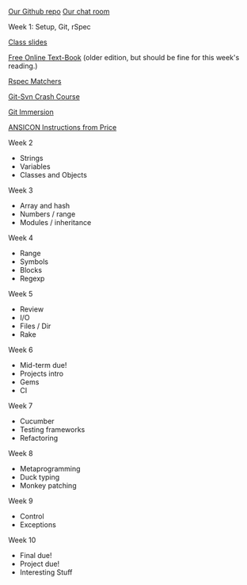 [Our Github repo](https://github.com/UWE-Ruby/RubyFall2012)
[Our chat room](http://uwe-ruby.herokuapp.com/)

Week 1: Setup, Git, rSpec

[Class slides](http://www.slideshare.net/reneedv/week1-14659732)

[Free Online Text-Book](http://www.ruby-doc.org/docs/ProgrammingRuby/) (older edition, but should be fine for this week's reading.)

[Rspec Matchers](http://rubydoc.info/gems/rspec-expectations/2.4.0/RSpec/Matchers)

[Git-Svn Crash Course](http://git.or.cz/course/svn.html)

[Git Immersion](http://gitimmersion.com/)

[ANSICON Instructions from Price](http://qastuffs.blogspot.com/2011/02/how-to-install-ansicon-for-cucumber-to.html)

Week 2
* Strings
* Variables
* Classes and Objects

Week 3
* Array and hash
* Numbers / range
* Modules / inheritance

Week 4
* Range
* Symbols
* Blocks
* Regexp

Week 5
* Review
* I/O
* Files / Dir
* Rake

Week 6
* Mid-term due!
* Projects intro
* Gems
* CI

Week 7
* Cucumber
* Testing frameworks
* Refactoring

Week 8
* Metaprogramming
* Duck typing
* Monkey patching

Week 9
* Control
* Exceptions

Week 10
* Final due!
* Project due!
* Interesting Stuff
